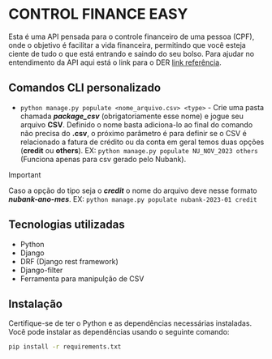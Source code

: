 # CONTROL FINANCE EASY

Esta é uma API pensada para o controle financeiro de uma pessoa (CPF), onde o objetivo é facilitar a vida financeira, permitindo que você esteja ciente de tudo o que está entrando e saindo do seu bolso. Para ajudar no entendimento da API aqui está o link para o DER [link referência](https://dbdiagram.io/d/Controll-Easy-Finance-60e0e40f0b1d8a6d39657fc5).

## Comandos CLI personalizado

- `python manage.py populate <nome_arquivo.csv> <type>` - Crie uma pasta chamada ***package_csv*** (obrigatoriamente esse nome) e jogue seu arquivo **CSV**. Definido o nome basta adiciona-lo ao final do comando não precisa do **.csv**, o próximo parâmetro é para definir se o CSV é relacionado a fatura de crédito ou da conta em geral temos duas opções (**credit** ou **others**). EX: `python manage.py populate NU_NOV_2023 others` (Funciona apenas para csv gerado pelo Nubank).

> [!IMPORTANT]
> Caso a opção do tipo seja o ***credit*** o nome do arquivo deve nesse formato ***nubank-ano-mes***. EX: `python manage.py populate nubank-2023-01 credit`

## Tecnologias utilizadas

- Python
- Django
- DRF (Django rest framework)
- Django-filter
- Ferramenta para manipulção de CSV

## Instalação

Certifique-se de ter o Python e as dependências necessárias instaladas. Você pode instalar as dependências usando o seguinte comando:

```bash
pip install -r requirements.txt
